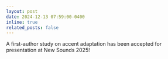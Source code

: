 ```yaml
---
layout: post
date: 2024-12-13 07:59:00-0400
inline: true
related_posts: false
---
```


A first-author study on accent adaptation has been accepted for presentation at New Sounds 2025!